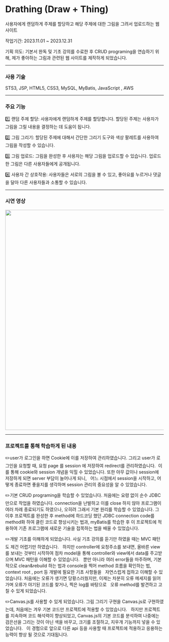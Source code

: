 
# Drathing (Draw + Thing)

사용자에게 랜덤하게 주제를 할당하고 해당 주제에 대한 그림을 그려서 업로드하는 웹 사이트 


작업기간: 2023.11.01 ~ 2023.12.31


기획 의도: 기본서 완독 및 기초 강의를 수료한 후 CRUD programing을 연습하기 위해, 제가 좋아하는 그림과 관련된 웹 사이트를 제작하게 되었습니다. &nbsp;

----
### 사용 기술

STS3, JSP, HTML5, CSS3, MySQL, MyBatis, JavaScript , AWS 

---


### 주요 기능 

:one: 랜덤 주제 할당: 사용자에게 랜덤하게 주제를 할당합니다. 할당된 주제는 사용자가 그림을 그릴 내용을 결정하는 데 도움이 됩니다.

:two: 그림 그리기: 할당된 주제에 대해서 간단한 그리기 도구와 색상 팔레트를 사용하여 그림을 작성할 수 있습니다.&nbsp;

3️⃣ 그림 업로드: 그림을 완성한 후 사용자는 해당 그림을 업로드할 수 있습니다. 업로드한 그림은 다른 사용자들에게 공개됩니다. &nbsp;

:four: 사용자 간 상호작용: 사용자들은 서로의 그림을 볼 수 있고, 좋아요를 누르거나 댓글을 달아 다른 사용자들과 소통할 수 있습니다.&nbsp;

----

### 시연 영상

<img src="https://github.com/gahuileeee/drathing/assets/141610403/2ab1d247-8ccd-4dab-9c83-092e9f73b5a5" width="700px">

---


### 프로젝트를 통해 학습하게 된 내용

✏️user가 로그인을 하면 Cookie에 이를 저장하여 관리하였습니다. 그리고 user가 로그인을 요청할 때, 요청 page 를 session 에 저장하여 redirect를 관리하였습니다.&nbsp;
이를 통해 cookie와 session 개념을 익힐 수 있었습니다. 또한 아무 값이나 session에 저장하게 되면 server 부담이 늘어나게 되니, &nbsp;
어느 시점에서 session을 시작하고, 어떻게 종료하면 좋을지를 생각하며 session 관리의 중요성을 알 수 있었습니다. &nbsp;

✏️기본 CRUD programing을 학습할 수 있었습니다. 처음에는 요령 없이 순수 JDBC 만으로 작업을 하였습니다. connection을 난발하고 이를 close 하지 않아 프로그램이 여러 차례 종료되기도 하였으나, 오히려 그래서 기본 원리를 학습할 수 있었습니다. 그 이후 프로젝트를 완성한 후 method에 하드코딩 했던 JDBC connection code를 method화 하여 클린 코드로 향상시키는 법과, myBatis를 학습한 후 이 프로젝트에 적용하여 기존 프로그램에 새로운 기술을 접목하는 법을 배울 수 있었습니다.

✏️개발 기초를 이해하게 되었습니다. 사실 기초 강의를 듣기만 하였을 때는 MVC 패턴도 제건 어렵기만 하였습니다. &nbsp;
하지만 controller에 요청주소를 보내면, 올바른 view를 보내는 것부터 시작하여 점차 model을 통해 controller와 view에서 data를 주고받으며 MVC 패턴을 이해할 수 있었습니다. &nbsp;
뿐만 아니라 여러 error들을 마주하며, 기본적으로 clean&rebuild 하는 법과 console을 찍어 method 흐름을 확인하는 법, context root , port 등 개발에 필요한 기초 사항들을  &nbsp;
자연스럽게 접하고 이해할 수 있었습니다. 처음에는 오류가 생기면 당황스러웠지만, 이제는 차분히 오류 메세지를 읽어가며 오류가 야기된 코드를 찾거나, 찍은 log를 바탕으로 &nbsp;
오류 method를 발견하고 고칠 수 있게 되었습니다. &nbsp;

✏️Canvas.js를 사용할 수 있게 되었습니다. 그림 그리기 구현을 Canvas.js로 구현하였는데, 처음에는 겨우 기본 코드만 프로젝트에 적용할 수 있었습니다. &nbsp;
하지만 프로젝트를 지속하며 코드 해석력이 향상되었고, Canvas.js의 기본 코드를 분석하여 나중에는 검은선을 그리는 것이 아닌 색을 바꾸고, 크기를 조절하고, 지우개 기능까지 넣을 수 있었습니다.  &nbsp;
이 경험으로 앞으로 다른 api 등을 사용할 때 프로젝트에 적용하고 응용하는 능력이 향상 될 것으로 기대됩니다.  &nbsp;



